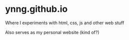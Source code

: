 # ynng.github.io

Where I experiments with html, css, js and other web stuff

Also serves as my personal website (kind of?)
